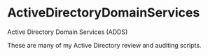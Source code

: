 # ActiveDirectoryDomainServices
Active Directory Domain Services (ADDS)

These are many of my Active Directory review and auditing scripts.
